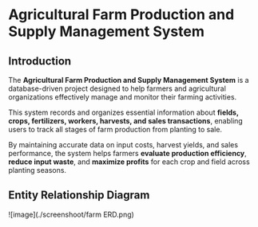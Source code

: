 # Agricultural Farm Production and Supply Management System

## Introduction

The **Agricultural Farm Production and Supply Management System** is a database-driven project designed to help farmers and agricultural organizations effectively manage and monitor their farming activities. 

This system records and organizes essential information about **fields, crops, fertilizers, workers, harvests, and sales transactions**, enabling users to track all stages of farm production from planting to sale.

By maintaining accurate data on input costs, harvest yields, and sales performance, the system helps farmers **evaluate production efficiency**, **reduce input waste**, and **maximize profits** for each crop and field across planting seasons.


## Entity Relationship Diagram
![image](./screenshoot/farm ERD.png)

